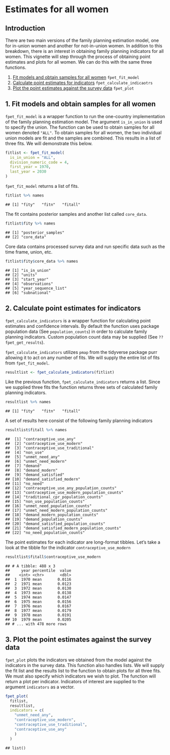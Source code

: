 Estimates for all women
================

## Introduction

There are two main versions of the family planning estimation model, one
for in-union women and another for not-in-union women. In addition to
this breakdown, there is an interest in obtaining family planning
indicators for all women. This vignette will step through the process of
obtaining point estimates and plots for all women. We can do this with
the same three functions.

1.  [Fit models and obtain samples for all women](#fit) `fpet_fit_model`
2.  [Calculate point estimates for indicators](#results)
    `fpet_calculate_indicaotrs`
3.  [Plot the point estimates against the survey data](#plot)
    `fpet_plot`

## <a name="fit"></a>

## 1\. Fit models and obtain samples for all women

`fpet_fit_model` is a wrapper function to run the one-country
implementation of the family planning estimation model. The argument
`is_in_union` is used to specify the union. The function can be used to
obtain samples for all women denoted `"ALL"`. To obtain samples for all
women, the two individual union models are fit and the samples are
combined. This results in a list of three fits. We will demonstrate this
below.

``` r
fitlist <- fpet_fit_model(
  is_in_union = "ALL",
  division_numeric_code = 4,
  first_year = 1970,
  last_year = 2030
)
```

`fpet_fit_model` returns a list of fits.

``` r
fitlist %>% names
```

    ## [1] "fity"   "fitn"   "fitall"

The fit contains posterior samples and another list called `core_data`.

``` r
fitlist$fity %>% names
```

    ## [1] "posterior_samples"
    ## [2] "core_data"

Core data contains processed survey data and run specific data such as
the time frame, union, etc.

``` r
fitlist$fity$core_data %>% names
```

    ## [1] "is_in_union"       
    ## [2] "units"             
    ## [3] "start_year"        
    ## [4] "observations"      
    ## [5] "year_sequence_list"
    ## [6] "subnational"

## <a name="results"></a>

## 2\. Calculate point estimates for indicators

`fpet_calculate_indicators` is a wrapper function for calculating point
estimates and confidence intervals. By default the function uses package
population data (See `population_counts`) in order to calculate family
planning indicators. Custom population count data may be supplied (See
`??fpet_get_results`).

`fpet_calculate_indicators` utilizes `pmap` from the tidyverse package
purr allowing it to act on any number of fits. We will supply the entire
list of fits from `fpet_fit_model`.

``` r
resultlist <- fpet_calculate_indicators(fitlist)
```

Like the previous function, `fpet_calculate_indicators` returns a list.
Since we supplied three fits the function returns three sets of
calculated family planning indicators.

``` r
resultlist %>% names
```

    ## [1] "fity"   "fitn"   "fitall"

A set of results here consist of the following family planning
indicators

``` r
resultlist$fitall %>% names
```

    ##  [1] "contraceptive_use_any"                     
    ##  [2] "contraceptive_use_modern"                  
    ##  [3] "contraceptive_use_traditional"             
    ##  [4] "non_use"                                   
    ##  [5] "unmet_need_any"                            
    ##  [6] "unmet_need_modern"                         
    ##  [7] "demand"                                    
    ##  [8] "demand_modern"                             
    ##  [9] "demand_satisfied"                          
    ## [10] "demand_satisfied_modern"                   
    ## [11] "no_need"                                   
    ## [12] "contraceptive_use_any_population_counts"   
    ## [13] "contraceptive_use_modern_population_counts"
    ## [14] "traditional_cpr_population_counts"         
    ## [15] "non_use_population_counts"                 
    ## [16] "unmet_need_population_counts"              
    ## [17] "unmet_need_modern_population_counts"       
    ## [18] "demand_modern_population_counts"           
    ## [19] "demand_population_counts"                  
    ## [20] "demand_satisfied_population_counts"        
    ## [21] "demand_satisfied_modern_population_counts" 
    ## [22] "no_need_population_counts"

The point estimates for each indicator are long-format tibbles. Let’s
take a look at the tibble for the indicator `contraceptive_use_modern`

``` r
resultlist$fitall$contraceptive_use_modern
```

    ## # A tibble: 488 x 3
    ##     year percentile  value
    ##    <int> <chr>       <dbl>
    ##  1  1970 mean       0.0116
    ##  2  1971 mean       0.0123
    ##  3  1972 mean       0.0130
    ##  4  1973 mean       0.0138
    ##  5  1974 mean       0.0147
    ##  6  1975 mean       0.0156
    ##  7  1976 mean       0.0167
    ##  8  1977 mean       0.0179
    ##  9  1978 mean       0.0191
    ## 10  1979 mean       0.0205
    ## # ... with 478 more rows

## <a name="plot"></a>

## 3\. Plot the point estimates against the survey data

`fpet_plot` plots the indicators we obtained from the model against the
indicators in the survey data. This function also handles lists. We will
supply the fit list and the results list to the function to obtain plots
for all three fits. We must also specify which indicators we wish to
plot. The function will return a plot per indicator. Indicators of
interest are supplied to the argument `indicators` as a vector.

``` r
fpet_plot(
  fitlist,
  resultlist,
  indicators = c(
    "unmet_need_any",
    "contraceptive_use_modern",
    "contraceptive_use_traditional",
    "contraceptive_use_any"
    )
  )
```

    ## list()
